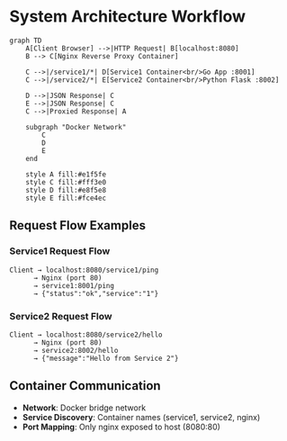 # System Architecture Workflow

```mermaid
graph TD
    A[Client Browser] -->|HTTP Request| B[localhost:8080]
    B --> C[Nginx Reverse Proxy Container]
    
    C -->|/service1/*| D[Service1 Container<br/>Go App :8001]
    C -->|/service2/*| E[Service2 Container<br/>Python Flask :8002]
    
    D -->|JSON Response| C
    E -->|JSON Response| C
    C -->|Proxied Response| A
    
    subgraph "Docker Network"
        C
        D
        E
    end
    
    style A fill:#e1f5fe
    style C fill:#fff3e0
    style D fill:#e8f5e8
    style E fill:#fce4ec
```

## Request Flow Examples

### Service1 Request Flow
```
Client → localhost:8080/service1/ping 
      → Nginx (port 80) 
      → service1:8001/ping 
      → {"status":"ok","service":"1"}
```

### Service2 Request Flow  
```
Client → localhost:8080/service2/hello 
      → Nginx (port 80) 
      → service2:8002/hello 
      → {"message":"Hello from Service 2"}
```

## Container Communication
- **Network**: Docker bridge network
- **Service Discovery**: Container names (service1, service2, nginx)
- **Port Mapping**: Only nginx exposed to host (8080:80)
